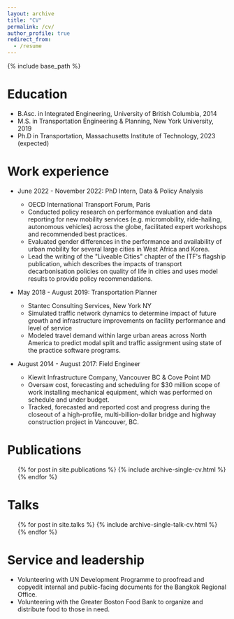 ```yaml
---
layout: archive
title: "CV"
permalink: /cv/
author_profile: true
redirect_from:
  - /resume
---
```


{% include base_path %}

Education
======
* B.Asc. in Integrated Engineering, University of British Columbia, 2014
* M.S. in Transportation Engineering & Planning, New York University, 2019
* Ph.D in Transportation, Massachusetts Institute of Technology, 2023 (expected)

Work experience
======
* June 2022 - November 2022: PhD Intern, Data & Policy Analysis 
  * OECD International Transport Forum, Paris
  * Conducted policy research on performance evaluation and data reporting for new mobility services (e.g. micromobility, ride-hailing, autonomous vehicles) across the globe, facilitated expert workshops and recommended best practices. 
  * Evaluated gender differences in the performance and availability of urban mobility for several large cities in West Africa and Korea.
  * Lead the writing of the "Liveable Cities" chapter of the ITF's flagship publication, which describes the impacts of transport decarbonisation policies on quality of life in cities and uses model results to provide policy recommendations.


* May 2018 - August 2019: Transportation Planner
  * Stantec Consulting Services, New York NY
  * Simulated traffic network dynamics to determine impact of future growth and infrastructure improvements on facility performance and level of service
  * Modeled travel demand within large urban areas across North America to predict modal split and traffic assignment using state of the practice software programs.

* August 2014 - August 2017: Field Engineer
  * Kiewit Infrastructure Company, Vancouver BC & Cove Point MD 
  * Oversaw cost, forecasting and scheduling for $30 million scope of work installing mechanical equipment, which was performed on schedule and under budget.
  * Tracked, forecasted and reported cost and progress during the closeout of a high-profile, multi-billion-dollar bridge and highway construction project in Vancouver, BC.


Publications
======
  <ul>{% for post in site.publications %}
    {% include archive-single-cv.html %}
  {% endfor %}</ul>
  
Talks
======
  <ul>{% for post in site.talks %}
    {% include archive-single-talk-cv.html %}
  {% endfor %}</ul>
  
  
Service and leadership
======
* Volunteering with UN Development Programme to proofread and copyedit internal and public-facing documents for the Bangkok Regional Office.
* Volunteering with the Greater Boston Food Bank to organize and distribute food to those in need.
